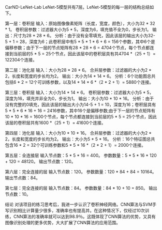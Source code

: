 CarND-LeNet-Lab
LeNet-5模型共有7层。LeNet-5模型的每一层的结构总结如下。

第一层：卷积层
输入：原始图像像素矩阵（长度，宽度，颜色），大小为32 * 32 * 1。
卷积层参数：过滤器大小为5 * 5，深度为6，填充值不全为0，步长为1。
输出：尺寸为28 * 28 * 6。
分析：由于没有全零填充，因此该层的输出大小为32-5 + 1 = 28，深度为6；此卷积层中有5 * 5 * 1 * 6 + 6 = 156个参数，其中6个是偏移参数；由于下一层的节点矩阵有28 * 28 * 6 = 4704个节点，每个节点都连接到当前层的5 * 5 = 25个节点，因此该层中的卷积层具有共4704 *（25 + 1）= 122304个连接。

第二层：池化层
输入：大小为28 * 28 * 6。
合并层参数：过滤器的大小为2 * 2，长度和宽度的步长均为2。
输出：大小为14 * 14 * 6。
分析：6个功能图总共包括6 * 2 = 12个可训练参数，以及14 * 14 * 6 *（2 * 2 + 1）= 5880个连接。

第三层：卷积层
输入：大小为14 * 14 * 6。
卷积层参数：过滤器大小为5 * 5，深度为16，填充并非全为0，步长为1。
输出：大小为10 * 10 * 16。
分析：由于没有完整的0填充，因此该层的输出大小为14-5 + 1 = 10，深度为16；卷积层具有5 * 5 * 6 * 16 + 16 = 2416参数，其中16个是偏移参数;由于下一层的节点矩阵有10 * 10 * 16 = 1600个节点，每个节点都连接到当前层的5 * 5 = 25个节点，因此该层的卷积层共有1600 *（25 + 1）= 41600个连接。

第四层：池化层
输入：大小为10 * 10 * 16。
合并层参数：过滤器的大小为2 * 2，长度和宽度的步长均为2。
输出：大小为5 * 5 * 16。
分析：16个特征图总共包含16 * 2 = 32个可训练参数和5 * 5 * 16 *（2 * 2 + 1）= 2000个连接。

第五层：全连接层
输入节点数：5 * 5 * 16 = 400。
参数数量：5 * 5 * 16 * 120 + 120 = 48120。
输出节点数：120。

第六层：完全连接的层
输入节点数：120。
参数数量：120 * 84 + 84 = 10164。
输出节点数：84。

第七层：完全连接的层
输入节点数：84。
参数数量：84 * 10 + 10 = 850。
输出节点数：10。

结论
对该项目的练习思考后，我进一步认识了卷积神经网络。CNN算法与SVM手写识别相比计算量少很多，准确率也有提高并。在这种情况下，仅经过10次训练，CNN算法的准确率就可以达到98.9％。这既体现了CNN算法的优势，又具有图像识别处理的更多优势，大大扩展了CNN算法的应用范围。
